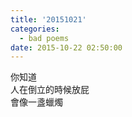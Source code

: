 ```yaml
---
title: '20151021'
categories:
  - bad poems
date: 2015-10-22 02:50:00
---
```


你知道<br />
人在倒立的時候放屁<br />
會像一盞蠟燭
